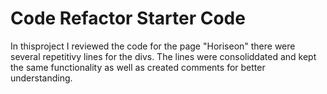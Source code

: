 # Code Refactor Starter Code
In thisproject I reviewed the code for the page "Horiseon" there were several repetitivy lines for the divs.
The lines were consoliddated and kept the same functionality as well as created comments for better understanding. 